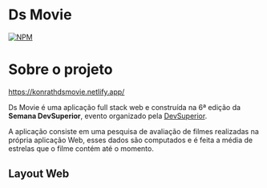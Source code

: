 # Ds Movie
[![NPM](https://img.shields.io/npm/l/react)](https://github.com/matheus-konrath/dsmovie/blob/main/LICENSE)

# Sobre o projeto

https://konrathdsmovie.netlify.app/

Ds Movie é uma aplicação full stack web e construída na 6ª edição da **Semana DevSuperior**, evento organizado pela [DevSuperior](https://learn.devsuperior.com/).

A aplicação consiste em uma pesquisa de avaliação de filmes realizadas na própria aplicação Web, esses dados são computados e é feita a média de estrelas que o filme contém até o momento.

## Layout Web
